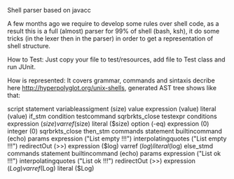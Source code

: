 Shell parser based on javacc

A few months ago we require to develop some rules over shell code, as a result this is a full (almost) parser for 99% of shell (bash, ksh), it do some tricks (in the lexer then in the parser) in order to get a representation of shell structure. 

How to Test:
Just copy your file to test/resources, add file to Test class and run JUnit. 

How is represented:
It covers grammar, commands and sintaxis decribe here http://hyperpolyglot.org/unix-shells, generated AST tree shows like that:

script
 statement
  variableassigment  (size)
  value
   expression  (value)
    literal  (value)
  if_stm
  condition
   testcommand
    sqrbrkts_close
    testexpr
     conditions
      expression  ($size)
       varref  ($size)
       literal  ($size)
      option  (-eq)
      expression  (0)
       integer  (0)
    sqrbrkts_close
  then_stm
  commands
   statement
    builtincommand  (echo)
    params
     expression  ("List empty !!!")
      interpolatingquotes  ("List empty !!!")
    redirectOut  (>>)
     expression  ($log)
        varref  ($log)
        literal  ($log)
  else_stmd
  commands
    statement
      builtincommand  (echo)
      params
        expression  ("List ok !!!")
          interpolatingquotes  ("List ok !!!")
      redirectOut  (>>)
        expression  ($Log)
          varref  ($Log)
          literal  ($Log)
